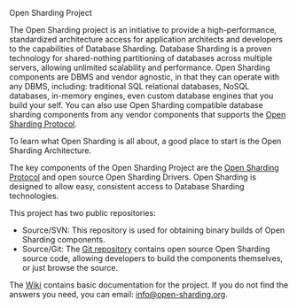 Open Sharding Project

The Open Sharding project is an initiative to provide a high-performance, standardized architecture access for 
application architects and developers to the capabilities of Database Sharding. Database Sharding is a proven technology for 
shared-nothing partitioning of databases across multiple servers, allowing unlimited scalability and performance. 
Open Sharding components are DBMS and vendor agnostic, in that they can operate with any DBMS, including: 
traditional SQL relational databases, NoSQL databases, in-memory engines, even custom database engines that you build your self. 
You can also use Open Sharding compatible database sharding components from any vendor components that supports the 
[Open Sharding Protocol](https://github.com/AgilData/open-sharding/wiki/Open-Sharding-Protocol).

To learn what Open Sharding is all about, a good place to start is the Open Sharding Architecture.

The key components of the Open Sharding Project are the [Open Sharding Protocol](https://github.com/AgilData/open-sharding/wiki/Open-Sharding-Protocol)
and open source Open Sharding Drivers. Open Sharding is designed to allow easy, consistent access to Database Sharding technologies. 

This project has two public repositories:
* Source/SVN: This repository is used for obtaining binary builds of Open Sharding components.
* Source/Git: The [Git repository](https://github.com/AgilData/open-sharding/) contains open source Open Sharding source code, allowing developers to build the components themselves, or just browse the source.

The [Wiki](https://github.com/AgilData/open-sharding/wiki) contains basic documentation for the project. If you do not find the answers you need, you can email: info@open-sharding.org.
